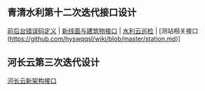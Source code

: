 <!-- START doctoc generated TOC please keep comment here to allow auto update -->
<!-- DON'T EDIT THIS SECTION, INSTEAD RE-RUN doctoc TO UPDATE -->

## 青清水利第十二次迭代接口设计

[前后台错误码定义](https://github.com/hyswqqsl/wiki/blob/master/qqsl_error_code.md) | [新线面与建筑物接口](https://github.com/hyswqqsl/wiki/blob/master/%E7%BA%BF%E9%9D%A2%E4%B8%8E%E5%BB%BA%E7%AD%91%E7%89%A9%E6%8E%A5%E5%8F%A3.md) | [水利云巡检](https://github.com/hyswqqsl/wiki/blob/master/twleen/%E6%B0%B4%E5%88%A9%E4%BA%91%E7%AC%AC%E5%8D%81%E4%BA%8C%E6%AC%A1%E8%BF%AD%E4%BB%A3%E6%8E%A5%E5%8F%A3.md) | [测站相关接口(https://github.com/hyswqqsl/wiki/blob/master/station.md)]

## 河长云第三次迭代设计

[河长云新架构接口](https://github.com/hyswqqsl/wiki/blob/master/%E6%B2%B3%E9%95%BF%E4%BA%91%E6%96%B0%E6%9E%B6%E6%9E%84.md)


